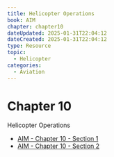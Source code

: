```yaml
---
title: Helicopter Operations
book: AIM
chapter: chapter10
dateUpdated: 2025-01-31T22:04:12
dateCreated: 2025-01-31T22:04:12
type: Resource
topic:
  - Helicopter
categories:
  - Aviation
---
```

# Chapter 10
Helicopter Operations

- [AIM - Chapter 10 - Section 1](ch10-s1)
- [AIM - Chapter 10 - Section 2](ch10-s2)